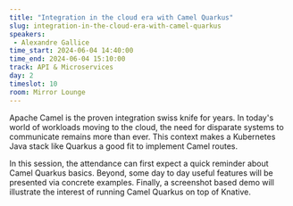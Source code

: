 ```yaml
---
title: "Integration in the cloud era with Camel Quarkus"
slug: integration-in-the-cloud-era-with-camel-quarkus
speakers:
 - Alexandre Gallice
time_start: 2024-06-04 14:40:00
time_end: 2024-06-04 15:10:00
track: API & Microservices
day: 2
timeslot: 10
room: Mirror Lounge
---
```


Apache Camel is the proven integration swiss knife for years. In today's world of workloads moving to the cloud, the need for disparate systems to communicate remains more than ever. This context makes a Kubernetes Java stack like Quarkus a good fit to implement Camel routes.
 
In this session, the attendance can first expect a quick reminder about Camel Quarkus basics. Beyond, some day to day useful features will be presented via concrete examples. Finally, a screenshot based demo will illustrate the interest of running Camel Quarkus on top of Knative.